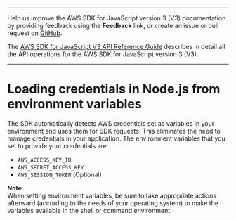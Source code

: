 --------

Help us improve the AWS SDK for JavaScript version 3 \(V3\) documentation by providing feedback using the **Feedback** link, or create an issue or pull request on [GitHub](https://github.com/awsdocs/aws-sdk-for-javascript-v3)\.

 The [AWS SDK for JavaScript V3 API Reference Guide](https://docs.aws.amazon.com/AWSJavaScriptSDK/v3/latest/index.html) describes in detail all the API operations for the AWS SDK for JavaScript version 3 \(V3\)\.

--------

# Loading credentials in Node\.js from environment variables<a name="loading-node-credentials-environment"></a>

The SDK automatically detects AWS credentials set as variables in your environment and uses them for SDK requests\. This eliminates the need to manage credentials in your application\. The environment variables that you set to provide your credentials are:
+ `AWS_ACCESS_KEY_ID`
+ `AWS_SECRET_ACCESS_KEY`
+ `AWS_SESSION_TOKEN` \(Optional\)

**Note**  
When setting environment variables, be sure to take appropriate actions afterward \(according to the needs of your operating system\) to make the variables available in the shell or command environment\.